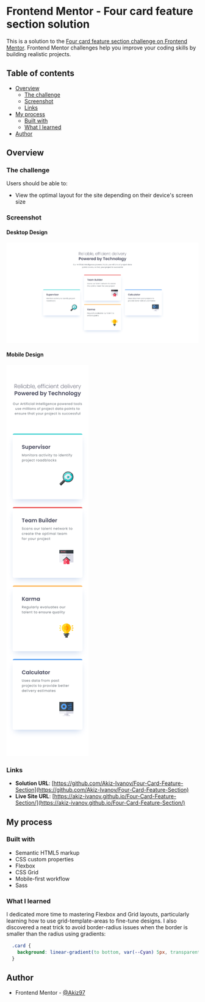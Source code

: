 # Frontend Mentor - Four card feature section solution

This is a solution to the [Four card feature section challenge on Frontend Mentor](https://www.frontendmentor.io/challenges/four-card-feature-section-weK1eFYK). Frontend Mentor challenges help you improve your coding skills by building realistic projects. 

## Table of contents

- [Overview](#overview)
  - [The challenge](#the-challenge)
  - [Screenshot](#screenshot)
  - [Links](#links)
- [My process](#my-process)
  - [Built with](#built-with)
  - [What I learned](#what-i-learned)
- [Author](#author)


## Overview

### The challenge

Users should be able to:

- View the optimal layout for the site depending on their device's screen size

### Screenshot

#### Desktop Design

![](./design-previews/desktop-design.png)

#### Mobile Design

![](./design-previews/mobile-design.png)

### Links

- **Solution URL**: [https://github.com/Akiz-Ivanov/Four-Card-Feature-Section](https://github.com/Akiz-Ivanov/Four-Card-Feature-Section)
- **Live Site URL**: [https://akiz-ivanov.github.io/Four-Card-Feature-Section/](https://akiz-ivanov.github.io/Four-Card-Feature-Section/)

## My process

### Built with

- Semantic HTML5 markup
- CSS custom properties
- Flexbox
- CSS Grid
- Mobile-first workflow
- Sass


### What I learned

I dedicated more time to mastering Flexbox and Grid layouts, particularly learning how to use grid-template-areas to fine-tune designs. I also discovered a neat trick to avoid border-radius issues when the border is smaller than the radius using gradients:

```css
  .card {
    background: linear-gradient(to bottom, var(--Cyan) 5px, transparent 5px), var(--White);
  }
```


## Author

- Frontend Mentor - [@Akiz97](https://www.frontendmentor.io/profile/Akiz97)
